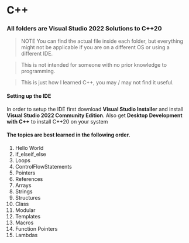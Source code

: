 # C++
### All folders are Visual Studio 2022 Solutions to C++20

> NOTE
> You can find the actual file inside each folder, but everything might not be applicable if you are on a different OS or using a different IDE.

> This is not intended for someone with no prior knowledge to programming.

> This is just how I learned C++, you may / may not find it useful.

#### Setting up the IDE
In order to setup the IDE first download __Visual Studio Installer__ and install __Visual Studio 2022 Community Edition__. Also get __Desktop Development with C++__ to install C++20 on your system

#### The topics are best learned in the following order.

1. Hello World
2. if_elseif_else
3. Loops
4. ControlFlowStatements
5. Pointers
6. References
7. Arrays
8. Strings
9. Structures
10. Class
11. Modular
11. Templates
12. Macros
13. Function Pointers
14. Lambdas
